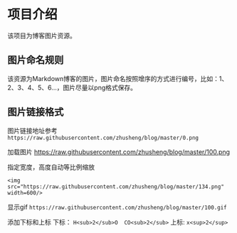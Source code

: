 # 项目介绍

该项目为博客图片资源。

## 图片命名规则

该资源为Markdown博客的图片，图片命名按照增序的方式进行编号，比如：1、2、3、4、5、6...，图片尽量以png格式保存。

## 图片链接格式

图片链接地址参考
`https://raw.githubusercontent.com/zhusheng/blog/master/0.png`

加载图片
https://raw.githubusercontent.com/zhusheng/blog/master/100.png

指定宽度，高度自动等比例缩放
```
<img src="https://raw.githubusercontent.com/zhusheng/blog/master/134.png"  width=600/>
```

显示gif
`https://raw.githubusercontent.com/zhusheng/blog/master/100.gif`

添加下标和上标
下标：
`H<sub>2</sub>O  CO<sub>2</sub>`
上标:
`x<sup>2</sup>`
